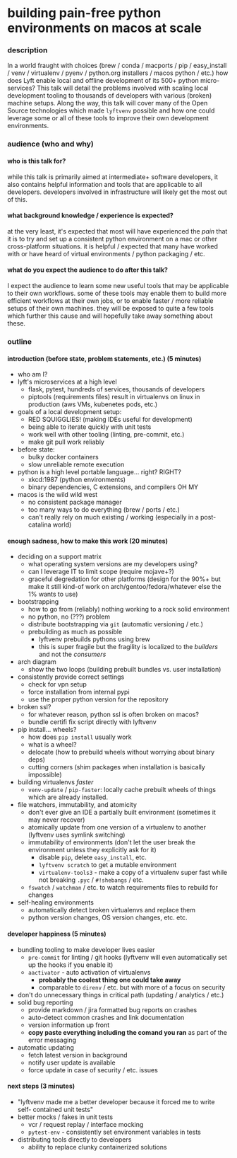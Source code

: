 building pain-free python environments on macos at scale
========================================================

### description

In a world fraught with choices (brew / conda / macports / pip / easy_install /
venv / virtualenv / pyenv / python.org installers / macos python / etc.) how
does Lyft enable local and offline development of its 500+ python
micro-services?  This talk will detail the problems involved with scaling
local development tooling to thousands of developers with various (broken)
machine setups.  Along the way, this talk will cover many of the Open Source
technologies which made `lyftvenv` possible and how one could leverage some or
all of these tools to improve their own development environments.

### audience (who and why)

#### who is this talk for?

while this talk is primarily aimed at intermediate+ software developers, it
also contains helpful information and tools that are applicable to all
developers.  developers involved in infrastructure will likely get the most
out of this.

#### what background knowledge / experience is expected?

at the very least, it's expected that most will have experienced the _pain_
that it is to try and set up a consistent python environment on a mac or other
cross-platform situations.  it is helpful / expected that many have worked with
or have heard of virtual environments / python packaging / etc.

#### what do you expect the audience to do after this talk?

I expect the audience to learn some new useful tools that may be applicable
to their own workflows.  some of these tools may enable them to build more
efficient workflows at their own jobs, or to enable faster / more reliable
setups of their own machines.  they will be exposed to quite a few tools
which further this cause and will hopefully take away something about these.

### outline

#### introduction (before state, problem statements, etc.) (5 minutes)

- who am I?
- lyft's microservices at a high level
    - flask, pytest, hundreds of services, thousands of developers
    - piptools (requirements files) result in virtualenvs on linux in
      production (aws VMs, kubenetes pods, etc.)
- goals of a local development setup:
    - RED SQUIGGLIES! (making IDEs useful for development)
    - being able to iterate quickly with unit tests
    - work well with other tooling (linting, pre-commit, etc.)
    - make git pull work reliably
- before state:
    - bulky docker containers
    - slow unreliable remote execution
- python is a high level portable language... right? RIGHT?
    - xkcd:1987 (python environments)
    - binary dependencies, C extensions, and compilers OH MY
- macos is the wild wild west
    - no consistent package manager
    - too many ways to do everything (brew / ports / etc.)
    - can't really rely on much existing / working (especially in a
      post-catalina world)

#### enough sadness, how to make this work (20 minutes)

- deciding on a support matrix
    - what operating system versions are my developers using?
    - can I leverage IT to limit scope (require mojave+?)
    - graceful degredation for other platforms (design for the 90%+ but make it
      still kind-of work on arch/gentoo/fedora/whatever else the 1% wants to
      use)
- bootstrapping
    - how to go from (reliably) nothing working to a rock solid environment
    - no python, no (???) problem
    - distribute bootstrapping via `git` (automatic versioning / etc.)
    - prebuilding as much as possible
        - lyftvenv prebuilds pythons using brew
        - this is super fragile but the fragility is localized to the
          *builders* and not the *consumers*
- arch diagram
    - show the two loops (building prebuilt bundles vs. user installation)
- consistently provide correct settings
    - check for vpn setup
    - force installation from internal pypi
    - use the proper python version for the repository
- broken ssl?
    - for whatever reason, python ssl is often broken on macos?
    - bundle certifi fix script directly with lyftvenv
- pip install... wheels?
    - how does `pip install` usually work
    - what is a wheel?
    - delocate (how to prebuild wheels without worrying about binary deps)
    - cutting corners (shim packages when installation is basically impossible)
- building virtualenvs _faster_
    - `venv-update` / `pip-faster`: locally cache prebuilt wheels of things
      which are already installed.
- file watchers, immutability, and atomicity
    - don't ever give an IDE a partially built environment (sometimes it may
      never recover)
    - atomically update from one version of a virtualenv to another (lyftvenv
      uses symlink switching)
    - immutability of environments (don't let the user break the environment
      unless they explicitly ask for it)
        - disable `pip`, delete `easy_install`, etc.
        - `lyftvenv scratch` to get a mutable environment
        - `virtualenv-tools3` - make a copy of a virtualenv super fast while
          not breaking `.pyc` / `#!shebangs` / etc.
    - `fswatch` / `watchman` / etc. to watch requirements files to rebuild for
      changes
- self-healing environments
    - automatically detect broken virtualenvs and replace them
    - python version changes, OS version changes, etc. etc.

#### developer happiness (5 minutes)

- bundling tooling to make developer lives easier
    - `pre-commit` for linting / git hooks (lyftvenv will even automatically
      set up the hooks if you enable it)
    - `aactivator` - auto activation of virtualenvs
        - **probably the coolest thing one could take away**
        - comparable to `direnv` / etc. but with more of a focus on security
- don't do unnecessary things in critical path (updating / analytics / etc.)
- solid bug reporting
    - provide markdown / jira formatted bug reports on crashes
    - auto-detect common crashes and link documentation
    - version information up front
    - **copy paste everything including the comand you ran** as part of the
      error messaging
- automatic updating
    - fetch latest version in background
    - notify user update is available
    - force update in case of security / etc. issues

#### next steps (3 minutes)

- "lyftvenv made me a better developer because it forced me to write self-
  contained unit tests"
- better mocks / fakes in unit tests
    - vcr / request replay / interface mocking
    - `pytest-env` - consistently set environment variables in tests
- distributing tools directly to developers
    - ability to replace clunky containerized solutions
